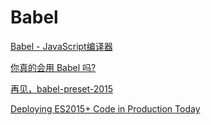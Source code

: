 # Babel

[Babel - JavaScript编译器](https://www.babeljs.cn/)

[你真的会用 Babel 吗?](https://juejin.im/post/59b9ffa8f265da06710d8e89#comment)

[再见，babel-preset-2015](https://zhuanlan.zhihu.com/p/29506685)

[Deploying ES2015+ Code in Production Today](https://philipwalton.com/articles/deploying-es2015-code-in-production-today/)